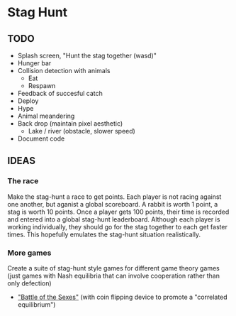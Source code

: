 # Stag Hunt

## TODO

* Splash screen, "Hunt the stag together (wasd)"
* Hunger bar
* Collision detection with animals
  * Eat
  * Respawn
* Feedback of succesful catch
* Deploy
* Hype
* Animal meandering
* Back drop (maintain pixel aesthetic)
  * Lake / river (obstacle, slower speed)
* Document code

## IDEAS

### The race

Make the stag-hunt a race to get points. Each player is not racing against one another, but aganist a global scoreboard. A rabbit is worth 1 point, a stag is worth 10 points. Once a player gets 100 points, their time is recorded and entered into a global stag-hunt leaderboard. Although each player is working individually, they should go for the stag together to each get faster times. This hopefully emulates the stag-hunt situation realistically.


### More games

Create a suite of stag-hunt style games for different game theory games (just games with Nash equilibria that can involve cooperation rather than only defection)

* ["Battle of the Sexes"](https://en.wikipedia.org/wiki/Battle_of_the_sexes_(game_theory)) (with coin flipping device to promote a "correlated equilibrium")
